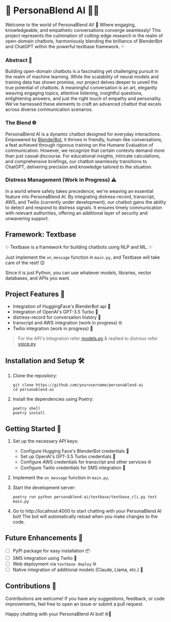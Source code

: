 # 🤖 PersonaBlend AI 🧠📝
Welcome to the world of PersonaBlend AI! 🚀 Where engaging, knowledgeable, and empathetic conversations converge seamlessly! This project represents the culmination of cutting-edge research in the realm of open-domain chatbots, harmoniously blending the brilliance of BlenderBot and ChatGPT within the powerful textbase framework. ✨

### Abstract 📜
Building open-domain chatbots is a fascinating yet challenging pursuit in the realm of machine learning. While the scalability of neural models and training data has shown promise, our project delves deeper to unveil the true potential of chatbots. A meaningful conversation is an art, elegantly weaving engaging topics, attentive listening, insightful questions, enlightening answers, and just the right touch of empathy and personality. We've harnessed these elements to craft an advanced chatbot that excels across diverse communication scenarios.

### The Blend 🌐
PersonaBlend AI is a dynamic chatbot designed for everyday interactions. Empowered by [BlenderBot](https://huggingface.co/facebook/blenderbot-400M-distill), it thrives in friendly, human-like conversations, a feat achieved through rigorous training on the Humane Evaluation of communication. However, we recognize that certain contexts demand more than just casual discourse. For educational insights, intricate calculations, and comprehensive briefings, our chatbot seamlessly transitions to ChatGPT, delivering precision and knowledge tailored to the situation.

### Distress Management (Work in Progress) ⚠️
In a world where safety takes precedence, we're weaving an essential feature into PersonaBlend AI. By integrating distress-record, transcript, AWS, and Twilio (currently under development), our chatbot gains the ability to detect and respond to distress signals. It ensures timely communication with relevant authorities, offering an additional layer of security and unwavering support.



## Framework: Textbase
✨ Textbase is a framework for building chatbots using NLP and ML. ✨

Just implement the `on_message` function in `main.py`, and Textbase will take care of the rest! 😊

Since it is just Python, you can use whatever models, libraries, vector databases, and APIs you want.

## Project Features 🚀

- Integration of HuggingFace's BlenderBot api 🤖
- Integration of OpenAI's GPT-3.5 Turbo 🚄
- distress-record for conversation history 📜
- transcript and AWS integration (work in progress) 🌐
- Twilio integration (work in progress) 📱
> For the API's Integration refer [models.py](https://github.com/KartikeyMish/textbase/blob/main/textbase/models.py) & realted to distress refer [voice.py](https://github.com/KartikeyMish/textbase/blob/main/textbase/voice.py)

## Installation and Setup 🛠️

1. Clone the repository:

    ```
    git clone https://github.com/yourusername/personablend-ai
    cd personablend-ai
    ```

2. Install the dependencies using Poetry:

    ```
    poetry shell
    poetry install
    ```

## Getting Started 🚀

1. Set up the necessary API keys:
   - Configure Hugging Face's BlenderBot credentials 🤖
   - Set up OpenAI's GPT-3.5 Turbo credentials 🚄
   - Configure AWS credentials for transcript and other services 🌐
   - Configure Twilio credentials for SMS integration 📱

2. Implement the `on_message` function in `main.py`.

3. Start the development server:

    ```
    poetry run python personablend-ai/textbase/textbase_cli.py test main.py
    ```

4. Go to http://localhost:4000 to start chatting with your PersonaBlend AI bot! The bot will automatically reload when you make changes to the code.

## Future Enhancements 🌈

- [ ] PyPI package for easy installation 📦
- [ ] SMS integration using Twilio 📱
- [ ] Web deployment via `textbase deploy` 🌐
- [ ] Native integration of additional models (Claude, Llama, etc.) 🤩

## Contributions 🤝

Contributions are welcome! If you have any suggestions, feedback, or code improvements, feel free to open an issue or submit a pull request.

Happy chatting with your PersonaBlend AI bot! 🌐🤖

